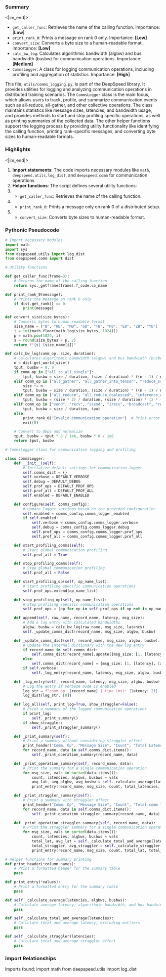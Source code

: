 

### Summary

<|im_end|>

* `get_caller_func`: Retrieves the name of the calling function. Importance: **[Low]**
* `print_rank_0`: Prints a message on rank 0 only. Importance: **[Low]**
* `convert_size`: Converts a byte size to a human-readable format. Importance: **[Low]**
* `calc_bw_log`: Calculates algorithmic bandwidth (algbw) and bus bandwidth (busbw) for communication operations. Importance: **[Medium]**
* `CommsLogger`: A class for logging communication operations, including profiling and aggregation of statistics. Importance: **[High]** 

This file, `utils/comms_logging.py`, is part of the DeepSpeed library. It provides utilities for logging and analyzing communication operations in distributed training scenarios. The `CommsLogger` class is the main focus, which allows users to track, profile, and summarize communication events such as all-reduce, all-gather, and other collective operations. The class maintains statistics like message sizes, latencies, and bandwidth usage, and provides methods to start and stop profiling specific operations, as well as printing summaries of the collected data. The other helper functions support the logging process by providing utility functionality like identifying the calling function, printing rank-specific messages, and converting byte sizes to human-readable formats.

### Highlights

<|im_end|>

1. **Import statements**: The code imports necessary modules like `math`, `deepspeed.utils.log_dist`, and `deepspeed.comm` for communication operations.
2. **Helper functions**: The script defines several utility functions:
3. * `get_caller_func`: Retrieves the name of the calling function.
4. * `print_rank_0`: Prints a message only on rank 0 of a distributed setup.
5. * `convert_size`: Converts byte sizes to human-readable format.

### Pythonic Pseudocode

```python
# Import necessary modules
import math
import sys
from deepspeed.utils import log_dist
from deepspeed.comm import dist

# Utility functions

def get_caller_func(frame=3):
    # Returns the name of the calling function
    return sys._getframe(frame).f_code.co_name

def print_rank_0(message):
    # Prints the message on rank 0 only
    if dist.get_rank() == 0:
        print(message)

def convert_size(size_bytes):
    # Converts bytes to human-readable format
    size_name = ("B", "KB", "MB", "GB", "TB", "PB", "EB", "ZB", "YB")
    i = int(math.floor(math.log(size_bytes, 1024)))
    p = math.pow(1024, i)
    s = round(size_bytes / p, 2)
    return f"{s} {size_name[i]}"

def calc_bw_log(comm_op, size, duration):
    # Calculates algorithmic bandwidth (algbw) and bus bandwidth (busbw) based on the communication operation
    n = dist.get_world_size()
    tput, busbw = 0, 0
    if comm_op in ["all_to_all_single"]:
        tput, busbw = size / duration, (size / duration) * ((n - 1) / n)
    elif comm_op in ["all_gather", "all_gather_into_tensor", "reduce_scatter", "reduce_scatter_tensor"]:
        size *= n
        tput, busbw = size / duration, (size / duration) * ((n - 1) / n)
    elif comm_op in ["all_reduce", "all_reduce_coalesced", "inference_all_reduce"]:
        tput, busbw = (size * 2) / duration, (size / duration) * (2 * (n - 1) / n)
    elif comm_op in ["send", "recv", "isend", "irecv", "broadcast", "reduce", "gather", "scatter", "barrier"]:
        tput, busbw = size / duration, tput
    else:
        print_rank_0("Invalid communication operation")  # Print error and exit
        exit(0)

    # Convert to Gbps and normalize
    tput, busbw = tput * 8 / 1e6, busbw * 8 / 1e6
    return tput, busbw

# CommsLogger class for communication logging and profiling

class CommsLogger:
    def __init__(self):
        # Initialize default settings for communication logger
        self.comms_dict = {}
        self.verbose = DEFAULT_VERBOSE
        self.debug = DEFAULT_DEBUG
        self.prof_ops = DEFAULT_PROF_OPS
        self.prof_all = DEFAULT_PROF_ALL
        self.enabled = DEFAULT_ENABLED

    def configure(self, comms_config):
        # Update logger settings based on the provided configuration
        self.enabled = comms_config.comms_logger_enabled
        if self.enabled:
            self.verbose = comms_config.comms_logger.verbose
            self.debug = comms_config.comms_logger.debug
            self.prof_ops = comms_config.comms_logger.prof_ops
            self.prof_all = comms_config.comms_logger.prof_all

    def start_profiling_comms(self):
        # Start global communication profiling
        self.prof_all = True

    def stop_profiling_comms(self):
        # Stop global communication profiling
        self.prof_all = False

    def start_profiling_op(self, op_name_list):
        # Start profiling specific communication operations
        self.prof_ops.extend(op_name_list)

    def stop_profiling_op(self, op_name_list):
        # Stop profiling specific communication operations
        self.prof_ops = [op for op in self.prof_ops if op not in op_name_list]

    def append(self, raw_name, record_name, latency, msg_size):
        # Add a log entry with calculated bandwidths
        algbw, busbw = calc_bw_log(raw_name, msg_size, latency)
        self._update_comms_dict(record_name, msg_size, algbw, busbw)

    def _update_comms_dict(self, record_name, msg_size, algbw, busbw):
        # Update the internal dictionary with the new log entry
        if record_name in self.comms_dict:
            self.comms_dict[record_name].update({msg_size: [1, [latency], [algbw], [busbw]])
        else:
            self.comms_dict[record_name] = {msg_size: [1, [latency], [algbw], [busbw]]}
        if self.verbose:
            self._log_entry(record_name, latency, msg_size, algbw, busbw)

    def _log_entry(self, record_name, latency, msg_size, algbw, busbw):
        # Log the entry if verbose mode is enabled
        log_str = f"comm op: {record_name} | time (ms): {latency:.2f} | msg size: {convert_size(msg_size)} | algbw (Gbps): {algbw:.2f} | busbw (Gbps): {busbw:.2f}"
        log_dist(log_str, [0])

    def log_all(self, print_log=True, show_straggler=False):
        # Print a summary of the logged communication operations
        if print_log:
            self._print_summary()
        if show_straggler:
            self._print_straggler_summary()

    def _print_summary(self):
        # Print a summary without considering straggler effect
        print_header("Comm. Op", "Message Size", "Count", "Total Latency(ms)", "Avg Latency(ms)", "tput_avg (Gbps)", "busbw_avg (Gbps)")
        for record_name, data in self.comms_dict.items():
            self._print_operation_summary(record_name, data)

    def _print_operation_summary(self, record_name, data):
        # Print the summary for a single communication operation
        for msg_size, vals in sorted(data.items()):
            count, latencies, algbws, busbws = vals
            avg_lat, avg_algbw, avg_busbw = self._calculate_average(latencies, algbws, busbws)
            print_entry(record_name, msg_size, count, total_latencies, avg_lat, avg_algbw, avg_busbw)

    def _print_straggler_summary(self):
        # Print a summary with straggler effect
        print_header("Comm. Op", "Message Size", "Count", "Total comm lat(ms)", "Total straggler(ms)", "Avg comm lat(ms)", "Avg straggler(ms)")
        for record_name, data in self.comms_dict.items():
            self._print_operation_straggler_summary(record_name, data)

    def _print_operation_straggler_summary(self, record_name, data):
        # Print the straggler summary for a single communication operation
        for msg_size, vals in sorted(data.items()):
            count, latencies, algbws, busbws = vals
            total_lat, avg_lat = self._calculate_total_and_average(latencies)
            total_straggler, avg_straggler = self._calculate_straggler(latencies)
            print_entry(record_name, msg_size, count, total_lat, total_straggler, avg_lat, avg_straggler)

# Helper functions for summary printing
def print_header(*column_names):
    # Print a formatted header for the summary table
    pass

def print_entry(*values):
    # Print a formatted entry for the summary table
    pass

def self._calculate_average(latencies, algbws, busbws):
    # Calculate average latency, algorithmic bandwidth, and bus bandwidth
    pass

def self._calculate_total_and_average(latencies):
    # Calculate total and average latency, excluding outliers
    pass

def self._calculate_straggler(latencies):
    # Calculate total and average straggler effect
    pass
```


### import Relationships

Imports found:
import math
from deepspeed.utils import log_dist